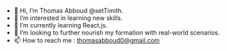 - 👋 Hi, I’m Thomas Abboud @setTimith.
- 👀 I’m interested in learning new skills.
- 🌱 I’m currently learning React.js.
- 💞️ I’m looking to further nourish my formation with real-world scenarios.
- 📫 How to reach me : thomasabboud0@gmail.com 
